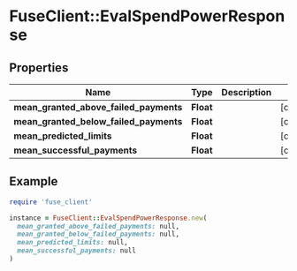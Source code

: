 # FuseClient::EvalSpendPowerResponse

## Properties

| Name | Type | Description | Notes |
| ---- | ---- | ----------- | ----- |
| **mean_granted_above_failed_payments** | **Float** |  | [optional] |
| **mean_granted_below_failed_payments** | **Float** |  | [optional] |
| **mean_predicted_limits** | **Float** |  | [optional] |
| **mean_successful_payments** | **Float** |  | [optional] |

## Example

```ruby
require 'fuse_client'

instance = FuseClient::EvalSpendPowerResponse.new(
  mean_granted_above_failed_payments: null,
  mean_granted_below_failed_payments: null,
  mean_predicted_limits: null,
  mean_successful_payments: null
)
```

